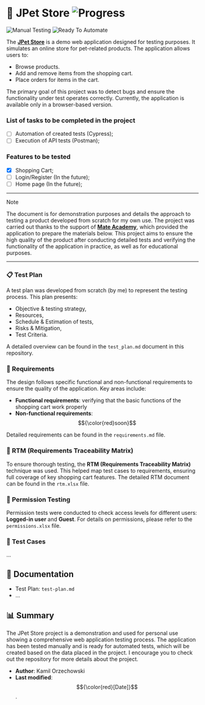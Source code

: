 # 🐾 JPet Store ![Progress](https://geps.dev/progress/10)
![Manual Testing](https://img.shields.io/badge/-Manual%20Testing-B3DDE0?style=for-the-badge) ![Ready To Automate](https://img.shields.io/badge/-Ready%20To%20Automate-FAD5B4?style=for-the-badge)

The [**JPet Store**](https://jpetstore.mate.academy/jpetstore/actions/Catalog.action) is a demo web application designed for testing purposes. It simulates an online store for pet-related products. The application allows users to:
- Browse products.
- Add and remove items from the shopping cart.
- Place orders for items in the cart.

The primary goal of this project was to detect bugs and ensure the functionality under test operates correctly. Currently, the application is available only in a browser-based version.

### List of tasks to be completed in the project
- [ ] Automation of created tests (Cypress);
- [ ] Execution of API tests (Postman);

### Features to be tested
- [x] Shopping Cart;
- [ ] Login/Register (In the future);
- [ ] Home page (In the future);

---

> [!NOTE]
> The document is for demonstration purposes and details the approach to testing a product developed from scratch for my own use. The project was carried out thanks to the support of [**Mate Academy**](https://mate.academy/pl), which provided the application to prepare the materials below. This project aims to ensure the high quality of the product after conducting detailed tests and verifying the functionality of the application in practice, as well as for educational purposes.

---

### 📋 Test Plan

A test plan was developed from scratch (by me) to represent the testing process. This plan presents:
- Objective & testing strategy,
- Resources,
- Schedule & Estimation of tests,
- Risks & Mitigation,
- Test Criteria.

A detailed overview can be found in the `test_plan.md` document in this repository.

### 📝 Requirements
The design follows specific functional and non-functional requirements to ensure the quality of the application. Key areas include:
- **Functional requirements**: verifying that the basic functions of the shopping cart work properly
- **Non-functional requirements**: $${\color{red}soon}$$

Detailed requirements can be found in the `requirements.md` file.

### 🔗 RTM (Requirements Traceability Matrix)
To ensure thorough testing, the **RTM (Requirements Traceability Matrix)** technique was used. This helped map test cases to requirements, ensuring full coverage of key shopping cart features. The detailed RTM document can be found in the `rtm.xlsx` file.

### 🔐 Permission Testing
Permission tests were conducted to check access levels for different users: **Logged-in user** and **Guest**. For details on permissions, please refer to the `permissions.xlsx` file.

### 🧪 Test Cases
...

## 📁 Documentation
- Test Plan: `test-plan.md`
- ...

## 📊 Summary
The JPet Store project is a demonstration and used for personal use showing a comprehensive web application testing process. The application has been tested manually and is ready for automated tests, which will be created based on the data placed in the project. I encourage you to check out the repository for more details about the project.

- **Author**: Kamil Orzechowski
- **Last modified**: $${\color{red}[Date]}$$.





<!--



### 🧪 Test Cases
Test cases were designed and executed to verify the functionality of the shopping cart module. A total of 39 test cases were created using TestRail, categorized by:
- Functional tests
- GUI tests
- Boundary value analysis

All test cases can be found in the `test_cases.xlsx` file. To view them in TestRail, download and import the file.

---

### 🧩 Run Tests
Testing was performed across various categories:
- **Functional Testing**: Verifying core features like adding/removing items.
- **GUI Testing**: Ensuring the user interface is intuitive and error-free.

The detailed test execution report is available in the `test_execution.md` file.

---

### 🐞 Bug Reports
During testing, a total of 10 bugs were identified and documented. Each bug includes:
- Steps to reproduce.
- Expected vs actual results.
- Severity and priority.

Bug reports are documented in a shared Google Sheet, which can be accessed via the link provided in `bug_reports.md`.

---

### 📃 Test Reports
A final test report was created summarizing the testing activities, outcomes, and metrics. This report includes:
- Test coverage.
- Defect density.
- Recommendations for future improvements.

The detailed report is hosted in Confluence and can also be found in `test_report.md`.


-->


